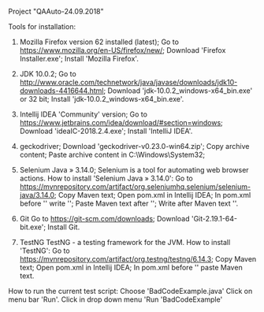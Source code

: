 Project "QAAuto-24.09.2018"

Tools for installation:

1. Mozilla Firefox version 62 installed (latest);
Go to https://www.mozilla.org/en-US/firefox/new/;
Download 'Firefox Installer.exe';
Install 'Mozilla Firefox'.

2. JDK 10.0.2;
Go to http://www.oracle.com/technetwork/java/javase/downloads/jdk10-downloads-4416644.html;
Download 'jdk-10.0.2_windows-x64_bin.exe' or 32 bit;
Install 'jdk-10.0.2_windows-x64_bin.exe'.


3. Intellij IDEA 'Community' version;
Go to https://www.jetbrains.com/idea/download/#section=windows;
Download 'ideaIC-2018.2.4.exe';
Install 'IntelliJ IDEA'.

4. geckodriver;
Download 'geckodriver-v0.23.0-win64.zip';
Copy archive content;
Paste archive content in C:\Windows\System32;

5. Selenium Java » 3.14.0;
Selenium is a tool for automating web browser actions. How to install 'Selenium Java » 3.14.0':
Go to https://mvnrepository.com/artifact/org.seleniumhq.selenium/selenium-java/3.14.0;
Copy Maven text;
Open pom.xml in Intellij IDEA;
In pom.xml before '</project>' write '<dependencies>';
Paste Maven text after '<dependencies>';
Write after Maven text '</dependencies>'.

6. Git
Go to https://git-scm.com/downloads;
Download 'Git-2.19.1-64-bit.exe';
Install Git.

7. TestNG
TestNG - a testing framework for the JVM. How to install 'TestNG':
Go to https://mvnrepository.com/artifact/org.testng/testng/6.14.3;
Copy Maven text;
Open pom.xml in Intellij IDEA;
In pom.xml before '</dependencies>' paste Maven text.



How to run the current test script:
Choose 'BadCodeExample.java'
Click on menu bar 'Run'.
Click in drop down menu 'Run 'BadCodeExample'

